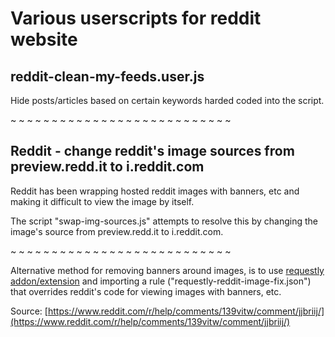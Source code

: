 # Various userscripts for reddit website

## reddit-clean-my-feeds.user.js

Hide posts/articles based on certain keywords harded coded into the script.

~ ~ ~ ~ ~ ~ ~ ~ ~ ~ ~ ~ ~ ~ ~ ~ ~ ~ ~ ~ ~ ~ ~ ~ ~ ~ ~ 

## Reddit - change reddit's image sources from preview.redd.it to i.reddit.com

Reddit has been wrapping hosted reddit images with banners, etc and making it difficult to view the image by itself. 

The script "swap-img-sources.js" attempts to resolve this by changing the image's source from preview.redd.it to i.reddit.com.

~ ~ ~ ~ ~ ~ ~ ~ ~ ~ ~ ~ ~ ~ ~ ~ ~ ~ ~ ~ ~ ~ ~ ~ ~ ~ ~ 
 
Alternative method for removing banners around images, is to use [requestly addon/extension](https://github.com/requestly/requestly) and importing a rule ("requestly-reddit-image-fix.json") that overrides reddit's code for viewing images with banners, etc.

Source: [https://www.reddit.com/r/help/comments/139vitw/comment/jjbriij/](https://www.reddit.com/r/help/comments/139vitw/comment/jjbriij/)
